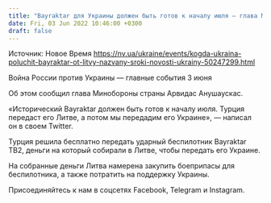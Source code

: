 ```yaml
---
title: "Bayraktar для Украины должен быть готов к началу июля — глава Минобороны Литвы"
date: Fri, 03 Jun 2022 10:46:00 +0300
draft: false
---
```

Источник: Новое Время https://nv.ua/ukraine/events/kogda-ukraina-poluchit-bayraktar-ot-litvy-nazvany-sroki-novosti-ukrainy-50247299.html


Война России против Украины — главные события 3 июня

 Об этом сообщил глава Минобороны страны Арвидас Анушаускас.

«Исторический Bayraktar должен быть готов к началу июля. Турция передаст его Литве, а потом мы передадим его Украине», — написал он в своем Twitter.

Турция решила бесплатно передать ударный беспилотник Bayraktar TB2, деньги на который собирали в Литве, чтобы передать его Украине.

На собранные деньги Литва намерена закупить боеприпасы для беспилотника, а также потратить на поддержку Украины.

Присоединяйтесь к нам в соцсетях Facebook, Telegram и Instagram.
